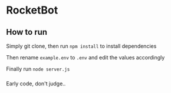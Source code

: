 # RocketBot

## How to run

Simply git clone, then run `npm install` to install dependencies

Then rename `example.env` to `.env` and edit the values accordingly

Finally run `node server.js`

###

Early code, don't judge..
